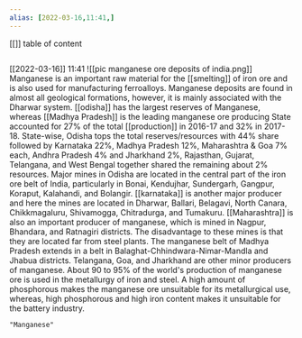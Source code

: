 ```yaml
---
alias: [2022-03-16,11:41,]
---
```

[[]]
table of content
```toc
```

[[2022-03-16]] 11:41
![[pic manganese ore deposits of india.png]]
Manganese is an important raw material for the [[smelting]] of iron ore and is also used for manufacturing ferroalloys.
Manganese deposits are found in almost all geological formations, however, it is mainly associated with the Dharwar system.
[[odisha]] has the largest reserves of Manganese, whereas [[Madhya Pradesh]] is the leading manganese ore producing State accounted for 27% of the total [[production]] in 2016-17
and 32% in 2017-18.
State-wise, Odisha tops the total reserves/resources with 44% share followed by Karnataka 22%, Madhya Pradesh 12%, Maharashtra & Goa 7% each, Andhra Pradesh 4% and
Jharkhand 2%, Rajasthan, Gujarat, Telangana, and West Bengal together shared the remaining about 2% resources.
Major mines in Odisha are located in the central part of the iron ore belt of India, particularly in Bonai, Kendujhar, Sundergarh, Gangpur, Koraput, Kalahandi, and Bolangir.
[[karnataka]] is another major producer and here the mines are located in Dharwar, Ballari, Belagavi, North Canara, Chikkmagaluru, Shivamogga, Chitradurga, and Tumakuru.
[[Maharashtra]] is also an important producer of manganese, which is mined in Nagpur, Bhandara, and Ratnagiri districts.
The disadvantage to these mines is that they are located far from steel plants.
The manganese belt of Madhya Pradesh extends in a belt in Balaghat-Chhindwara-Nimar-Mandla and Jhabua districts.
Telangana, Goa, and Jharkhand are other minor producers of manganese.
About 90 to 95% of the world's production of manganese ore is used in the metallurgy of iron and steel.
A high amount of phosphorous makes the manganese ore unsuitable for its metallurgical use, whereas, high phosphorous and high iron content makes it unsuitable for the battery industry.
```query
"Manganese"
```